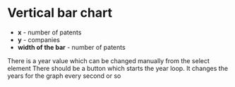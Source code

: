 # Vertical bar chart

- **x** - number of patents
- **y** - companies
- **width of the bar** - number of patents

There is a year value which can be changed manually from the select element
There should be a button which starts the year loop. It changes the years for the graph every second or so

